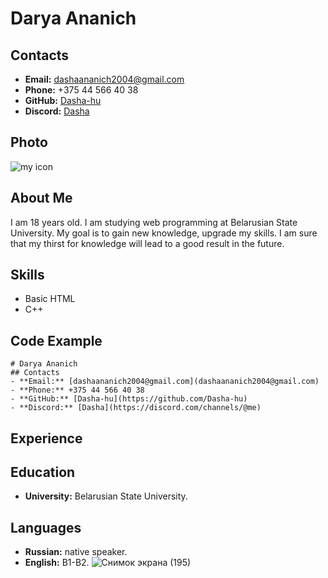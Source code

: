 # Darya Ananich
## Contacts
- **Email:** [dashaananich2004@gmail.com](dashaananich2004@gmail.com)
- **Phone:** +375 44 566 40 38
- **GitHub:** [Dasha-hu](https://github.com/Dasha-hu)
- **Discord:** [Dasha](https://discord.com/channels/@me)
## Photo
![my icon](https://www.google.com/url?sa=i&url=https%3A%2F%2Ftoppng.com%2Ffree-image%2Fperson-icon-white-icon-PNG-free-PNG-Images_125345&psig=AOvVaw18hVeLky-yUpsXTvSOSGSh&ust=1670885132068000&source=images&cd=vfe&ved=0CBAQjRxqFwoTCPirpZ3S8vsCFQAAAAAdAAAAABAE)
## About Me
I am 18 years old. I am studying web programming at Belarusian State University. My goal is to gain new knowledge, upgrade my skills. I am sure that my thirst for knowledge will lead to a good result in the future.
## Skills
- Basic HTML
- C++
## Code Example
```
# Darya Ananich
## Contacts
- **Email:** [dashaananich2004@gmail.com](dashaananich2004@gmail.com)
- **Phone:** +375 44 566 40 38
- **GitHub:** [Dasha-hu](https://github.com/Dasha-hu)
- **Discord:** [Dasha](https://discord.com/channels/@me)
```
## Experience
## Education
- **University:** Belarusian State University.
## Languages
- **Russian:** native speaker.
- **English:** B1-B2.
![Снимок экрана (195)](https://user-images.githubusercontent.com/118767018/206933669-7e9502fd-22fe-4d94-ab5d-e61fd0f7724f.png)
